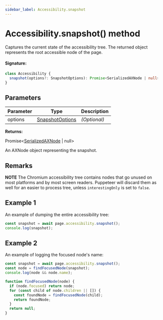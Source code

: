 ```yaml
---
sidebar_label: Accessibility.snapshot
---
```


# Accessibility.snapshot() method

Captures the current state of the accessibility tree. The returned object represents the root accessible node of the page.

#### Signature:

```typescript
class Accessibility {
  snapshot(options?: SnapshotOptions): Promise<SerializedAXNode | null>;
}
```

## Parameters

| Parameter | Type                                              | Description  |
| --------- | ------------------------------------------------- | ------------ |
| options   | [SnapshotOptions](./puppeteer.snapshotoptions.md) | _(Optional)_ |

**Returns:**

Promise&lt;[SerializedAXNode](./puppeteer.serializedaxnode.md) \| null&gt;

An AXNode object representing the snapshot.

## Remarks

**NOTE** The Chromium accessibility tree contains nodes that go unused on most platforms and by most screen readers. Puppeteer will discard them as well for an easier to process tree, unless `interestingOnly` is set to `false`.

## Example 1

An example of dumping the entire accessibility tree:

```ts
const snapshot = await page.accessibility.snapshot();
console.log(snapshot);
```

## Example 2

An example of logging the focused node's name:

```ts
const snapshot = await page.accessibility.snapshot();
const node = findFocusedNode(snapshot);
console.log(node && node.name);

function findFocusedNode(node) {
  if (node.focused) return node;
  for (const child of node.children || []) {
    const foundNode = findFocusedNode(child);
    return foundNode;
  }
  return null;
}
```
